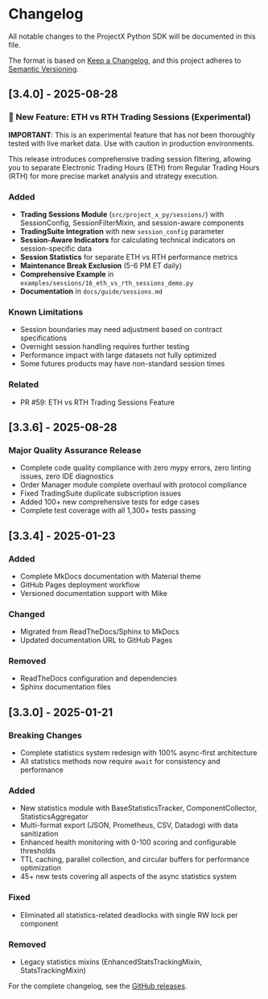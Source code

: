 # Changelog

All notable changes to the ProjectX Python SDK will be documented in this file.

The format is based on [Keep a Changelog](https://keepachangelog.com/en/1.0.0/),
and this project adheres to [Semantic Versioning](https://semver.org/spec/v2.0.0.html).

## [3.4.0] - 2025-08-28

### 🚀 New Feature: ETH vs RTH Trading Sessions (Experimental)

**IMPORTANT**: This is an experimental feature that has not been thoroughly tested with live market data. Use with caution in production environments.

This release introduces comprehensive trading session filtering, allowing you to separate Electronic Trading Hours (ETH) from Regular Trading Hours (RTH) for more precise market analysis and strategy execution.

### Added
- **Trading Sessions Module** (`src/project_x_py/sessions/`) with SessionConfig, SessionFilterMixin, and session-aware components
- **TradingSuite Integration** with new `session_config` parameter
- **Session-Aware Indicators** for calculating technical indicators on session-specific data
- **Session Statistics** for separate ETH vs RTH performance metrics
- **Maintenance Break Exclusion** (5-6 PM ET daily)
- **Comprehensive Example** in `examples/sessions/16_eth_vs_rth_sessions_demo.py`
- **Documentation** in `docs/guide/sessions.md`

### Known Limitations
- Session boundaries may need adjustment based on contract specifications
- Overnight session handling requires further testing
- Performance impact with large datasets not fully optimized
- Some futures products may have non-standard session times

### Related
- PR #59: ETH vs RTH Trading Sessions Feature

## [3.3.6] - 2025-08-28

### Major Quality Assurance Release
- Complete code quality compliance with zero mypy errors, zero linting issues, zero IDE diagnostics
- Order Manager module complete overhaul with protocol compliance
- Fixed TradingSuite duplicate subscription issues
- Added 100+ new comprehensive tests for edge cases
- Complete test coverage with all 1,300+ tests passing

## [3.3.4] - 2025-01-23

### Added
- Complete MkDocs documentation with Material theme
- GitHub Pages deployment workflow
- Versioned documentation support with Mike

### Changed
- Migrated from ReadTheDocs/Sphinx to MkDocs
- Updated documentation URL to GitHub Pages

### Removed
- ReadTheDocs configuration and dependencies
- Sphinx documentation files

## [3.3.0] - 2025-01-21

### Breaking Changes
- Complete statistics system redesign with 100% async-first architecture
- All statistics methods now require `await` for consistency and performance

### Added
- New statistics module with BaseStatisticsTracker, ComponentCollector, StatisticsAggregator
- Multi-format export (JSON, Prometheus, CSV, Datadog) with data sanitization
- Enhanced health monitoring with 0-100 scoring and configurable thresholds
- TTL caching, parallel collection, and circular buffers for performance optimization
- 45+ new tests covering all aspects of the async statistics system

### Fixed
- Eliminated all statistics-related deadlocks with single RW lock per component

### Removed
- Legacy statistics mixins (EnhancedStatsTrackingMixin, StatsTrackingMixin)

For the complete changelog, see the [GitHub releases](https://github.com/TexasCoding/project-x-py/releases).

